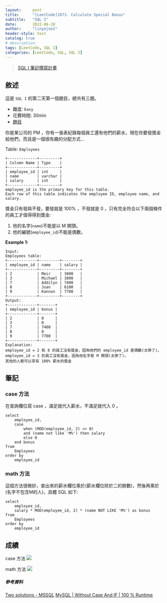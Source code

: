 ```yaml
---
layout:     post
title:      "[LeetCode]1873. Calculate Special Bonus"
subtitle:   "SQL I"
date:       2022-06-28
author:     "linyejoe2"
header-style: text
catalog: true
# description: 
tags: [LeetCode, SQL I]
categories: [LeetCode, SQL, SQL I]
---
```


>[SQL I 筆記撰寫計畫](/2022/06/27/leetcode/SQL/SQL%20I/Starting_write_SQL_I_note/)

## 敘述

這是 `SQL I` 的第二天第一個題目，總共有三題。

+ 難度: `Easy`
+ 花費時間: 30min
+ [題目](https://leetcode.com/problems/calculate-special-bonus/)

你是某公司的 PM ，你有一張表紀錄每個員工還有他們的薪水，現在你要發獎金給他們，而且是一個很有趣的分配方式...

<!--more-->

Table: `Employees`
```
+-------------+---------+
| Column Name | Type    |
+-------------+---------+
| employee_id | int     |
| name        | varchar |
| salary      | int     |
+-------------+---------+
employee_id is the primary key for this table.
Each row of this table indicates the employee ID, employee name, and salary.
```

獎金只有發與不發，要發就是 100% ，不發就是 0 ，只有完全符合以下兩個條件的員工才值得得到獎金:
1. 他的名字(`name`)不能是以 M 開頭。
2. 他的編號(`employee_id`)不能是偶數。


**Example 1:**

```=
Input: 
Employees table:
+-------------+---------+--------+
| employee_id | name    | salary |
+-------------+---------+--------+
| 2           | Meir    | 3000   |
| 3           | Michael | 3800   |
| 7           | Addilyn | 7400   |
| 8           | Juan    | 6100   |
| 9           | Kannon  | 7700   |
+-------------+---------+--------+
Output: 
+-------------+-------+
| employee_id | bonus |
+-------------+-------+
| 2           | 0     |
| 3           | 0     |
| 7           | 7400  |
| 8           | 0     |
| 9           | 7700  |
+-------------+-------+
Explanation: 
employee_id = 2 和 8 的員工沒有獎金，因為他們的 employee_id 是偶數(太慘了)。
employee_id = 3 的員工沒有獎金，因為他名字是 M 開頭(太慘了)。
其他的人都可以享有 100% 薪水的獎金
```


## 筆記

### case 方法

在查詢欄位寫 case ，滿足就代入薪水，不滿足就代入 0 。

```sql=
select
    employee_id,
    case
        when (MOD(employee_id, 2) <> 0)
        and (name not like 'M%') then salary
        else 0
    end bonus
from
    Employees
order by
    employee_id
```

### math 方法

這個方法很微妙，查出來的薪水欄位乘於(薪水欄位除於二的餘數)，然後再乘於(名字不包含M的人)，具體 SQL 如下:

```sql=
select
    employee_id,
    salary * MOD(employee_id, 2) * (name NOT LIKE 'M%') as bonus
from
    Employees
order by
    employee_id
```

## 成績

case 方法
![](https://i.imgur.com/kkZf8QF.png)

math 方法
![](https://i.imgur.com/Ez5NPBj.png)


##### 參考資料

[Two solutions - MSSQL](https://leetcode.com/problems/calculate-special-bonus/discuss/2205261/Two-solutions-MSSQL)
[MySQL | Without Case And IF | 100 % Runtime](https://leetcode.com/problems/calculate-special-bonus/discuss/2204003/MySQL-or-Without-Case-And-IF-or-100-Runtime)
